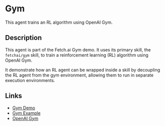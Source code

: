 # Gym

This agent trains an RL algorithm using OpenAI Gym.

## Description

This agent is part of the Fetch.ai Gym demo. It uses its primary skill, the `fetchai/gym` skill, to train a reinforcement learning (RL) algorithm using OpenAI Gym. 

It demonstrate how an RL agent can be wrapped inside a skill by decoupling the RL agent from the gym environment, allowing them to run in separate execution environments.

## Links

* <a href="https://docs.fetch.ai/aea/gym-skill/" target="_blank">Gym Demo</a>
* <a href="https://docs.fetch.ai/aea/gym-example/" target="_blank">Gym Example</a>
* <a href="https://gym.openai.com" target="_blank">OpenAI Gym</a>